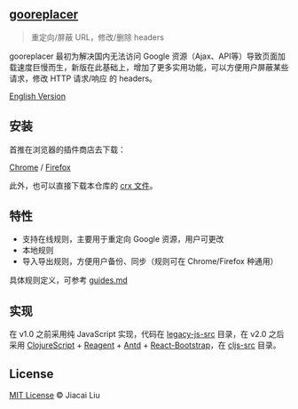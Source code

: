 
## [gooreplacer](http://liujiacai.net/gooreplacer)

> 重定向/屏蔽 URL，修改/删除 headers

gooreplacer 最初为解决国内无法访问 Google 资源（Ajax、API等）导致页面加载速度巨慢而生，新版在此基础上，增加了更多实用功能，可以方便用户屏蔽某些请求，修改 HTTP 请求/响应 的 headers。

[English Version](README-en.md)

## 安装

首推在浏览器的插件商店去下载：

[Chrome](https://chrome.google.com/webstore/detail/gooreplacer/jnlkjeecojckkigmchmfoigphmgkgbip) / [Firefox](https://addons.mozilla.org/zh-CN/firefox/addon/gooreplacer/)

此外，也可以直接下载本仓库的 [crx 文件](gooreplacer_v2.0.crx)。

## 特性

- 支持在线规则，主要用于重定向 Google 资源，用户可更改
- 本地规则
- 导入导出规则，方便用户备份、同步（规则可在 Chrome/Firefox 种通用）

具体规则定义，可参考 [guides.md](doc/guides.md)

## 实现

在 v1.0 之前采用纯 JavaScript 实现，代码在 [legacy-js-src](legacy-js-src) 目录，在 v2.0 之后采用 [ClojureScript](https://github.com/clojure/clojurescript) + [Reagent](https://github.com/reagent-project/reagent) + [Antd](https://ant.design/) + [React-Bootstrap](https://react-bootstrap.github.io/)，在 [cljs-src](cljs-src) 目录。


## License

[MIT License](http://liujiacai.net/license/MIT.html?year=2015) © Jiacai Liu
